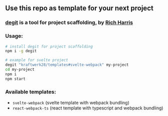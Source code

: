 ## Use this repo as template for your next project

### [degit](https://github.com/Rich-Harris/degit) is a tool for project scaffolding, by [Rich Harris](https://github.com/Rich-Harris)

### Usage:
```bash
# install degit for project scaffolding
npm i -g degit

# example for svelte project 
degit "kraftwerk28/templates#svelte-webpack" my-project
cd my-project
npm i
npm start
```

### Available templates:
- `svelte-webpack` (svelte template with webpack bundling)
- `react-webpack-ts` (react template with typescript and webpack bundling)
